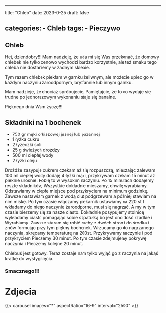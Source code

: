 

---
title: "Chleb"
date: 2023-0-25
draft: false

categories:
    - Chleb
tags:
    - Pieczywo
---


## Chleb

Hej, dziendobry!!!
Mam nadzieję, że uda mi się Was przekonać, że domowy chlebek nie tylko cenowo wychodzi bardzo korzystnie, ale też smaku tego chleba nie dostaniemy w żadnym sklepie.

Tym razem chlebek piekłam w garnku żeliwnym, ale możecie upiec go w każdym naczyniu żaroodpornym, brytfannie lub innym garnku.

Mam nadzieję, że chociaż spróbujecie. Pamiętajcie, że to co wydaje się trudne po jednorazowym wykonaniu staje się banalne.

Pięknego dnia Wam życzę!!!


## Składniki na 1 bochenek


* 750 gr mąki orkiszowej jasnej lub pszennej
* 1 łyżka cukru
* 2 łyżeczki soli
* 25 g świeżych drożdży
* 500 ml ciepłej wody
* 2 łyżki oleju

Drożdże zasypuje cukrem czekam aż się rozpuszczą, mieszając zalewam 100 ml ciepłej wody dodaję 4 łyżki mąki, przykrywam czekam 15 minut aż pieknie urośnie.
Robię to w wysokim naczyniu.
Po 15 minutach dodajemy resztę składników,
Wszystkie dokładnie mieszamy, chwilę wyrabiamy.
Odstawiamy w ciepłe miejsce pod przykryciem na minimum godzinkę.
Zawsze nastawiam garnek z wodą ciut podgrzewam a później stawiam na nim miskę.
Po tym czasie włączamy piekarnik ustawiamy na 220 st
I wkładamy do niego naczynie żaroodporne, musi się nagrzać. A my w tym czasie bierzemy się za nasze ciasto. Dokładnie posypujemy stolnicę wykładamy ciasto pomagając sobie szpatułką bo jest ono dość rzadkie i Wyrabiamy. 
Zawsze staram się robić ruchy z dwóch stron i do środka i znów formując przy tym piękny bochenek.
Wrzucamy go do nagrzanego naczynia, skręcamy temperaturę na 200st.
Przykrywamy naczynie i pod przykryciem Pieczemy 30 minut. 
Po tym czasie zdejmujemy pokrywę naczynia i Pieczemy kolejne 
20 minut.

Chlebuś jest gotowy.
Teraz zostaje nam tylko wyjąć go z naczynia na jakąś kratkę do wystygnięcia. 


### Smacznego!!!

# Zdjecia

{{< carousel images="*" aspectRatio="16-9" interval="2500" >}}